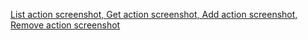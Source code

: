 
[List action screenshot, ](https://monosnap.com/file/fLM5Kk50Yq3EDaQiBsUIz9vRNxfSJe)
[Get action screenshot, ](https://monosnap.com/file/lAgqwxZv6WTUcRW9yXGsahRakHVc5G)
[Add action screenshot, ](https://monosnap.com/file/wq1jEmO9DDtX0yuLN2YczjuKo17jie)
[Remove action screenshot](https://monosnap.com/file/MHQBOIAy5eh9X1LScgwo4jWiXGDxwg)